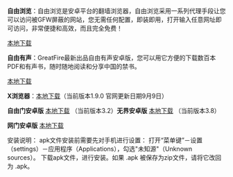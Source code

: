 **自由浏览**：自由浏览是安卓平台的翻墙浏览器，自由浏览采用一系列代理手段让您可以访问被GFW屏蔽的网站，您无需任何配置，即装即用，打开输入任意网址即可访问，非常便捷和高效，而且完全免费！

[本地下载](https://github.com/greatfire/x/raw/master/freebrowser.apk   )            

**自由有声**：GreatFire最新出品自由有声安卓版，您可以用它方便的下载数百本PDF和有声书，随时随地阅读和分享中国的禁书。

[本地下载](https://github.com/greatfire/x/raw/master/freebooks.apk)

**X浏览器**：[本地下载](http://www.xbext.com/download/xbrowser-release.apk)（当前版本1.9.0  官网更新日期9月9日）

**自由门安卓版**  [本地下载](https://git.io/fgma )  （当前版本3.2）**无界安卓版** [本地下载](https://git.io/v6836) （当前版本3.8）


**网门安卓版** [本地下载](https://git.io/ogatea)



安装说明：
apk文件安装前需要先对手机进行设置： 打开“菜单键”－设置（settings）－应用程序（Applications），勾选"未知源"（Unknown sources）。
下载apk文件，进行安装。如果 .apk 被保存为zip文件，请将它改回为 .apk。